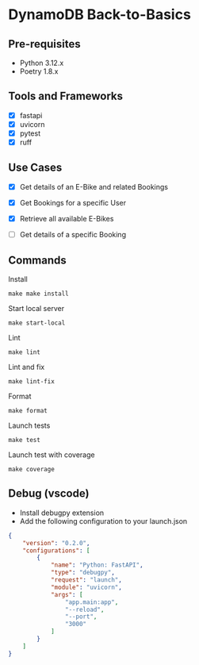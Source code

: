 # DynamoDB Back-to-Basics

## Pre-requisites

- Python 3.12.x
- Poetry 1.8.x

## Tools and Frameworks

- [x] fastapi
- [x] uvicorn
- [x] pytest
- [x] ruff

## Use Cases

- [x] Get details of an E-Bike and related Bookings​
- [x] Get Bookings for a specific User
- [x] Retrieve all available E-Bikes​
- [ ] Get details of a specific Booking​


## Commands

Install
```
make make install
```

Start local server
```
make start-local
```

Lint
```
make lint
```

Lint and fix
```
make lint-fix
```

Format
```
make format
```

Launch tests
```
make test
```

Launch test with coverage
```
make coverage
```


## Debug (vscode)

- Install debugpy extension
- Add the following configuration to your launch.json

```json
{
    "version": "0.2.0",
    "configurations": [
        {
            "name": "Python: FastAPI",
            "type": "debugpy",
            "request": "launch",
            "module": "uvicorn",            
            "args": [
                "app.main:app",
                "--reload",
                "--port",
                "3000"
            ]
        }
    ]
}
```
